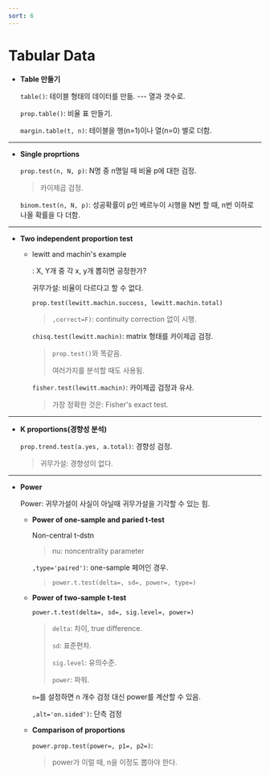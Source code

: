 ```yaml
---
sort: 6
---
```


# Tabular Data

- **Table 만들기**

    `table()`: 테이블 형태의 데이터를 만듦. --- 열과 갯수로.

    `prop.table()`: 비율 표 만들기.

    `margin.table(t, n)`: 테이블을 행(n=1)이나 열(n=0) 별로 더함.

---

- **Single proprtions**

    `prop.test(n, N, p)`: N명 중 n명일 때 비율 p에 대한 검정.

    > 카이제곱 검정.

    `binom.test(n, N, p)`: 성공확률이 p인 베르누이 시행을 N번 할 때, n번 이하로 나올 확률을 다 더함.

---

- **Two independent proportion test**
    
    - lewitt and machin's example
    
      : X, Y개 중 각 x, y개 뽑히면 공정한가?
    
      귀무가설: 비율이 다르다고 할 수 없다.
    
      `prop.test(lewitt.machin.success, lewitt.machin.total)`

      > `,correct=F)`: continuity correction 없이 시행.
    
      `chisq.test(lewitt.machin)`: matrix 형태를 카이제곱 검정.

      > `prop.test()`와 똑같음.
      >
      > 여러가지를 분석할 때도 사용됨.
    
      `fisher.test(lewitt.machin)`: 카이제곱 검정과 유사. 
    
      > 가장 정확한 것은: Fisher's exact test.

---

- **K proportions(경향성 분석)**

    `prop.trend.test(a.yes, a.total)`: 경향성 검정.

    > 귀무가설: 경향성이 없다.

---

- **Power**

    Power: 귀무가설이 사실이 아닐때 귀무가설을 기각할 수 있는 힘.

    - **Power of one-sample and paried t-test**

        Non-central t-dstn
    
        > nu: noncentrality parameter
    
        `,type='paired')`: one-sample 페어인 경우.

        > `power.t.test(delta=, sd=, power=, type=)`

    - **Power of two-sample t-test**
    
        `power.t.test(delta=, sd=, sig.level=, power=)`
    
        > `delta`: 차이, true difference.
        >
        > `sd`: 표준편차.
        >
        > `sig.level`: 유의수준.
        >
        > `power`: 파워.

        `n=`를 설정하면 n 개수 검정 대신 power를 계산할 수 있음.
    
        `,alt='on.sided')`: 단측 검정
    
    - **Comparison of proportions**
    
        `power.prop.test(power=, p1=, p2=)`: 
        
        > power가 이럴 때, n을 이정도 뽑아야 한다.